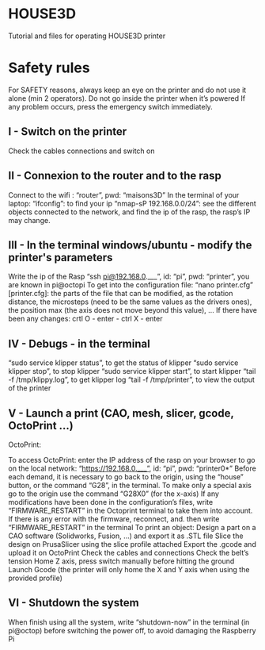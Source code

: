 # HOUSE3D
Tutorial and files for operating HOUSE3D printer


# Safety rules
For SAFETY reasons, always keep an eye on the printer and do not use it alone (min 2 operators).
Do not go inside the printer when it’s powered 
If any problem occurs, press the emergency switch immediately.

## I - Switch on the printer
Check the cables connections and switch on 

## II - Connexion to the router and to the rasp
Connect to the wifi : “router”, pwd: “maisons3D”
In the terminal of your laptop: “ifconfig”: to find your ip
“nmap-sP 192.168.0.0/24”: see the different objects connected to the network, and find the ip of the rasp, the rasp’s IP may change.

## III - In the terminal windows/ubuntu - modify the printer's parameters
Write the ip of the Rasp “ssh pi@192.168.0.___”, id: “pi”, pwd: “printer”, you are known in pi@octopi
To get into the configuration file: “nano printer.cfg”
[printer.cfg]: the parts of the file that can be modified, as the rotation distance, the microsteps (need to be the same values as the drivers ones), the position max (the axis does not move beyond this value), …
If there have been any changes: crtl O - enter - ctrl X - enter

## IV - Debugs - in the terminal
“sudo service klipper status”, to get the status of klipper
“sudo service klipper stop”, to stop klipper
“sudo service klipper start”, to start klipper
“tail -f /tmp/klippy.log”, to get klipper log
“tail -f /tmp/printer”, to view the output of the printer

## V - Launch a print (CAO, mesh, slicer, gcode, OctoPrint …)

OctoPrint:

To access OctoPrint: enter the IP address of the rasp on your browser to go on the local network: “https://192.168.0.___”, id: “pi”, pwd: “printer0*”
Before each demand, it is necessary to go back to the origin, using the “house” button, or the command “G28”, in the terminal. To make only a special axis go to the origin use the command “G28X0” (for the x-axis) 
If any modifications have been done in the configuration’s files, write “FIRMWARE_RESTART” in the Octoprint terminal to take them into account.
If there is any error with the firmware, reconnect, and. then write “FIRMWARE_RESTART” in the terminal
To print an object:
Design a part on a CAO software (Solidworks, Fusion, …) and export it as .STL file
Slice the design on PrusaSlicer using the slice profile attached
Export the .gcode and upload it on OctoPrint
Check the cables and connections
Check the belt’s tension
Home Z axis, press switch manually before hitting the ground
Launch Gcode (the printer will only home the X and Y axis when using the provided profile)

## VI - Shutdown the system
When finish using all the system, write “shutdown-now” in the terminal (in pi@octop) before switching the power off, to avoid damaging the Raspberry Pi
